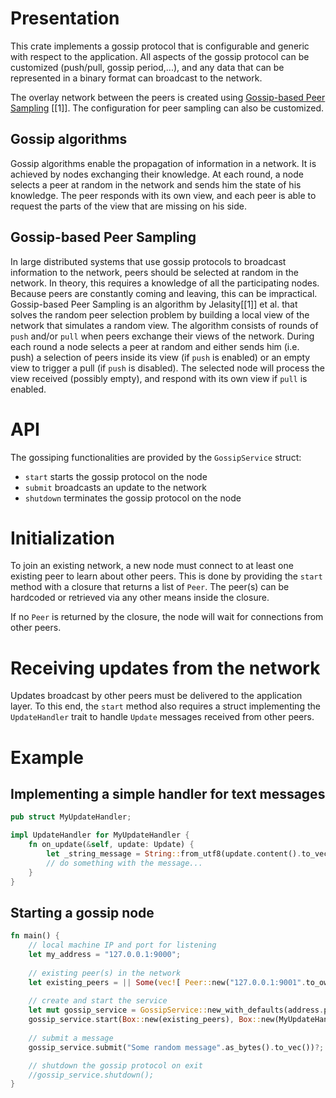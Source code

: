 # Presentation
This crate implements a gossip protocol that is configurable and generic with respect to the application. 
All aspects of the gossip protocol can be customized (push/pull, gossip period,...), and any data that can be represented in a binary format can broadcast to the network.

The overlay network between the peers is created using [Gossip-based Peer Sampling](https://infoscience.epfl.ch/record/109297/files/all.pdf) [[1]]. The configuration for peer sampling can also be customized.

## Gossip algorithms
Gossip algorithms enable the propagation of information in a network. It is achieved by nodes exchanging their knowledge. 
At each round, a node selects a peer at random in the network and sends him the state of his knowledge. The peer responds with its own view, 
and each peer is able to request the parts of the view that are missing on his side.

## Gossip-based Peer Sampling
In large distributed systems that use gossip protocols to broadcast information to the network, peers should be selected at random in the network. In theory, this requires a knowledge of all the participating nodes. Because peers are constantly coming and leaving, this can be impractical. Gossip-based Peer Sampling is an algorithm by Jelasity[[1]] et al. that solves the random peer selection problem by building a local view of the network that simulates a random view. 
The algorithm consists of rounds of `push` and/or `pull` when peers exchange their views of the network. 
During each round a node selects a peer at random and either sends him (i.e. push) a selection of peers inside its view (if `push` is enabled) or an empty view to trigger a pull (if `push` is disabled). The selected node will process the view received (possibly empty), and respond with its own view if `pull` is enabled.

# API
The gossiping functionalities are provided by the `GossipService` struct:
 - `start` starts the gossip protocol on the node
 - `submit` broadcasts an update to the network
 - `shutdown` terminates the gossip protocol on the node

# Initialization
To join an existing network, a new node must connect to at least one existing peer to learn about other peers. 
This is done by providing the `start` method with a closure that returns a list of `Peer`. The peer(s) can be hardcoded or retrieved via any other means inside the closure.

If no `Peer` is returned by the closure, the node will wait for connections from other peers.

# Receiving updates from the network
Updates broadcast by other peers must be delivered to the application layer. 
To this end, the `start` method also requires a struct implementing the `UpdateHandler` trait to handle `Update` messages received from other peers.

# Example
## Implementing a simple handler for text messages
```rust
pub struct MyUpdateHandler;

impl UpdateHandler for MyUpdateHandler {
    fn on_update(&self, update: Update) {
        let _string_message = String::from_utf8(update.content().to_vec()).unwrap();
        // do something with the message...
    }
}
```
## Starting a gossip node
```rust
fn main() {
    // local machine IP and port for listening
    let my_address = "127.0.0.1:9000";
    
    // existing peer(s) in the network
    let existing_peers = || Some(vec![ Peer::new("127.0.0.1:9001".to_owned()) ]);
    
    // create and start the service
    let mut gossip_service = GossipService::new_with_defaults(address.parse().unwrap());
    gossip_service.start(Box::new(existing_peers), Box::new(MyUpdateHandler))?;
    
    // submit a message
    gossip_service.submit("Some random message".as_bytes().to_vec())?;

    // shutdown the gossip protocol on exit
    //gossip_service.shutdown();
}
```
